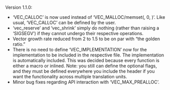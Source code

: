 Version 1.1.0:
- ‘VEC_CALLOC’ is now used instead of ‘VEC_MALLOC/memset(, 0, )’. Like usual, ‘VEC_CALLOC’ can be defined by the user.
- ‘vec_reserve’ and ‘vec_shrink’ simply do nothing (rather than raising a ‘SIGSEGV’) if they cannot undergo their respective 
  operations.
- Vector growth rate reduced from 2 to 1.5 to be on par with “the golden ratio.”
- There is no need to define ‘VEC_IMPLEMENTATION’ now for the implementation to be included in the respective file. 
  The implementation is automatically included. This was decided because every function is either a macro or inlined. 
  Note: you still can define the optional flags, and they must be defined everywhere you include the header if you want the 
  functionality across multiple translation units.
- Minor bug fixes regarding API interaction with ‘VEC_MAX_PREALLOC’.
